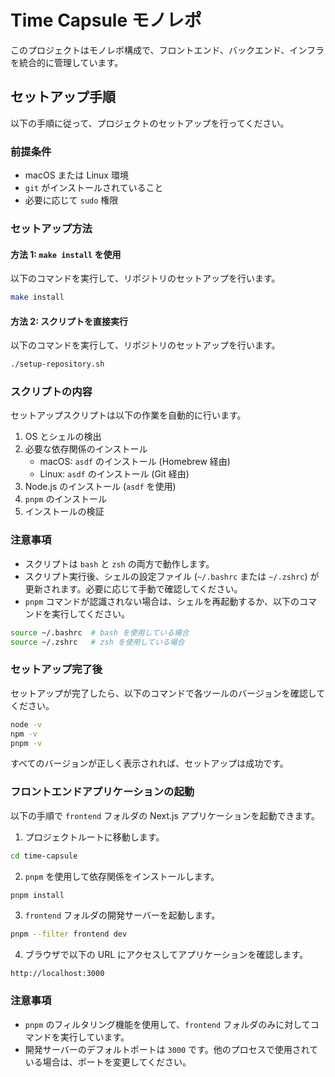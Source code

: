 # Time Capsule モノレポ

このプロジェクトはモノレポ構成で、フロントエンド、バックエンド、インフラを統合的に管理しています。

## セットアップ手順

以下の手順に従って、プロジェクトのセットアップを行ってください。

### 前提条件

- macOS または Linux 環境
- `git` がインストールされていること
- 必要に応じて `sudo` 権限

### セットアップ方法

#### 方法 1: `make install` を使用

以下のコマンドを実行して、リポジトリのセットアップを行います。

```bash
make install
```

#### 方法 2: スクリプトを直接実行

以下のコマンドを実行して、リポジトリのセットアップを行います。

```bash
./setup-repository.sh
```

### スクリプトの内容

セットアップスクリプトは以下の作業を自動的に行います。

1. OS とシェルの検出
2. 必要な依存関係のインストール
   - macOS: `asdf` のインストール (Homebrew 経由)
   - Linux: `asdf` のインストール (Git 経由)
3. Node.js のインストール (`asdf` を使用)
4. `pnpm` のインストール
5. インストールの検証

### 注意事項

- スクリプトは `bash` と `zsh` の両方で動作します。
- スクリプト実行後、シェルの設定ファイル (`~/.bashrc` または `~/.zshrc`) が更新されます。必要に応じて手動で確認してください。
- `pnpm` コマンドが認識されない場合は、シェルを再起動するか、以下のコマンドを実行してください。

```bash
source ~/.bashrc  # bash を使用している場合
source ~/.zshrc   # zsh を使用している場合
```

### セットアップ完了後

セットアップが完了したら、以下のコマンドで各ツールのバージョンを確認してください。

```bash
node -v
npm -v
pnpm -v
```

すべてのバージョンが正しく表示されれば、セットアップは成功です。

### フロントエンドアプリケーションの起動

以下の手順で `frontend` フォルダの Next.js アプリケーションを起動できます。

1. プロジェクトルートに移動します。

```bash
cd time-capsule
```

2. `pnpm` を使用して依存関係をインストールします。

```bash
pnpm install
```

3. `frontend` フォルダの開発サーバーを起動します。

```bash
pnpm --filter frontend dev
```

4. ブラウザで以下の URL にアクセスしてアプリケーションを確認します。

```
http://localhost:3000
```

### 注意事項

- `pnpm` のフィルタリング機能を使用して、`frontend` フォルダのみに対してコマンドを実行しています。
- 開発サーバーのデフォルトポートは `3000` です。他のプロセスで使用されている場合は、ポートを変更してください。
